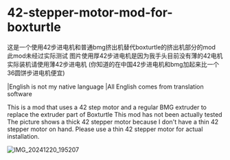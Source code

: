 # 42-stepper-motor-mod-for-boxturtle
这是一个使用42步进电机和普通bmg挤出机替代boxturtle的挤出机部分的mod   
此mod未经过实际测试
图片使用厚42步进电机是因为我手头目前没有薄的42电机
实际装机请使用薄42步进电机
(你知道的在中国42步进电机和bmg加起来比一个36圆饼步进电机便宜)

|English is not my native language
|All English comes from translation software


This is a mod that uses a 42 step motor and a regular BMG extruder to replace the extruder part of Boxturtle
This mod has not been actually tested
The picture shows a thick 42 stepper motor because I don't have a thin 42 stepper motor on hand. Please use a thin 42 stepper motor for actual installation.


![IMG_20241220_195207](https://github.com/user-attachments/assets/358af745-fa1e-440f-9449-5ff83dbd3cfa)
